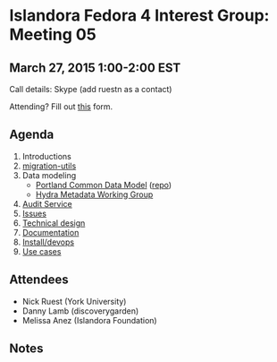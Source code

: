 # Islandora Fedora 4 Interest Group: Meeting 05

## March 27, 2015 1:00-2:00 EST

Call details: Skype (add ruestn as a contact)

Attending? Fill out [this](https://docs.google.com/forms/d/1CMMt2LkrEz9Sx0NLONvg0R_JRjeSQjruVnS_Uv26gjg/viewform) form.

## Agenda

1. Introductions
2. [migration-utils](https://github.com/fcrepo4-labs/migration-utils)
3. Data modeling
    * [Portland Common Data Model](https://wiki.duraspace.org/display/FF/Portland+Common+Data+Model) ([repo](https://github.com/duraspace/pcdm))
    * [Hydra Metadata Working Group](https://wiki.duraspace.org/display/hydra/Hydra+Metadata+Working+Group)
4. [Audit Service](https://wiki.duraspace.org/display/FF/2015-02-20+-+Audit+Service+Planning+Meeting)
5. [Issues](https://github.com/islandora-labs/islandora/issues)
6. [Technical design](http://islandora-labs.github.io/islandora/technical-documentation/technical_design/)
7. [Documentation](http://islandora-labs.github.io/islandora/)
8. [Install/devops](https://github.com/Islandora-Labs/islandora/tree/7.x-2.x/install)
9. [Use cases](https://github.com/Islandora/Islandora-Fedora4-Interest-Group/labels/use%20case)
  
## Attendees

* Nick Ruest (York University)
* Danny Lamb (discoverygarden)
* Melissa Anez (Islandora Foundation)

## Notes
